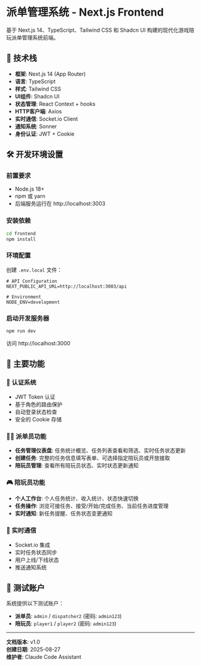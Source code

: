 # 派单管理系统 - Next.js Frontend

基于 Next.js 14、TypeScript、Tailwind CSS 和 Shadcn UI 构建的现代化游戏陪玩派单管理系统前端。

## 🚀 技术栈

- **框架**: Next.js 14 (App Router)
- **语言**: TypeScript
- **样式**: Tailwind CSS
- **UI组件**: Shadcn UI
- **状态管理**: React Context + hooks
- **HTTP客户端**: Axios
- **实时通信**: Socket.io Client
- **通知系统**: Sonner
- **身份认证**: JWT + Cookie

## 🛠️ 开发环境设置

### 前置要求

- Node.js 18+ 
- npm 或 yarn
- 后端服务运行在 http://localhost:3003

### 安装依赖

```bash
cd frontend
npm install
```

### 环境配置

创建 `.env.local` 文件：

```env
# API Configuration
NEXT_PUBLIC_API_URL=http://localhost:3003/api

# Environment  
NODE_ENV=development
```

### 启动开发服务器

```bash
npm run dev
```

访问 http://localhost:3000

## 🎯 主要功能

### 🔐 认证系统
- JWT Token 认证
- 基于角色的路由保护
- 自动登录状态检查
- 安全的 Cookie 存储

### 👨‍💼 派单员功能
- **任务管理仪表盘**: 任务统计概览、任务列表查看和筛选、实时任务状态更新
- **创建任务**: 完整的任务信息填写表单、可选择指定陪玩员或开放接取
- **陪玩员管理**: 查看所有陪玩员状态、实时状态更新通知

### 🎮 陪玩员功能
- **个人工作台**: 个人任务统计、收入统计、状态快速切换
- **任务操作**: 浏览可接任务、接受/开始/完成任务、当前任务进度管理
- **实时通知**: 新任务提醒、任务状态变更通知

### 🔄 实时通信
- Socket.io 集成
- 实时任务状态同步
- 用户上线/下线状态
- 推送通知系统

## 🧪 测试账户

系统提供以下测试账户：

- **派单员**: `admin` / `dispatcher2` (密码: `admin123`)
- **陪玩员**: `player1` / `player2` (密码: `admin123`)

---

**文档版本**: v1.0  
**创建日期**: 2025-08-27  
**维护者**: Claude Code Assistant